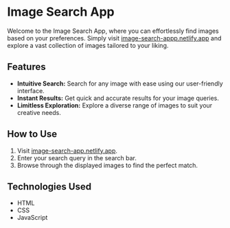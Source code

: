 # Image Search App

Welcome to the Image Search App, where you can effortlessly find images based on your preferences. Simply visit [image-search-appp.netlify.app](https://image-search-appp.netlify.app/) and explore a vast collection of images tailored to your liking.

## Features

- **Intuitive Search:** Search for any image with ease using our user-friendly interface.
- **Instant Results:** Get quick and accurate results for your image queries.
- **Limitless Exploration:** Explore a diverse range of images to suit your creative needs.

## How to Use

1. Visit [image-search-app.netlify.app](https://image-search-app.netlify.app).
2. Enter your search query in the search bar.
3. Browse through the displayed images to find the perfect match.

## Technologies Used

- HTML
- CSS
- JavaScript



